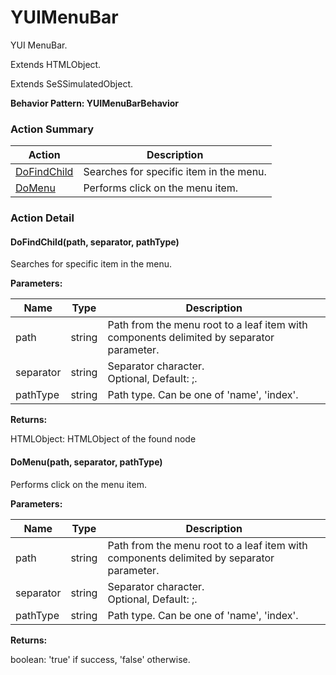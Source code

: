 # YUIMenuBar

YUI MenuBar.
 
Extends HTMLObject.

Extends SeSSimulatedObject.





**Behavior Pattern: YUIMenuBarBehavior**


<!-- ============================== property summary ========================== -->

	
<!-- ============================== action summary ========================== -->



### Action Summary

|  **Action** | **Description** | 
| ----------- | --------------- |
|	[DoFindChild](#DoFindChild) | Searches for specific item in the menu. |
|	[DoMenu](#DoMenu) | Performs click on the menu item. |




<!-- ============================== property detail ========================== -->
	
	
<!-- ============================== action detail ========================== -->
	
### Action Detail
		
<a name="DoFindChild"></a>    
#### DoFindChild(path, separator, pathType)

Searches for specific item in the menu.


**Parameters:**

|	**Name** | **Type** | **Description** |
| ---------- | -------- | --------------- |
| path | string |	Path from the menu root to a leaf item with components delimited by separator parameter. |
| separator | string |	Separator character.<br>Optional, Default: ;. |
| pathType | string |	Path type. Can be one of 'name', 'index'. |




**Returns:**

HTMLObject: HTMLObject of the found node



<a name="see.also.yuimenubar.dofindchild"></a>

<a name="DoMenu"></a>    
#### DoMenu(path, separator, pathType)

Performs click on the menu item.


**Parameters:**

|	**Name** | **Type** | **Description** |
| ---------- | -------- | --------------- |
| path | string |	Path from the menu root to a leaf item with components delimited by separator parameter. |
| separator | string |	Separator character.<br>Optional, Default: ;. |
| pathType | string |	Path type. Can be one of 'name', 'index'. |




**Returns:**

boolean: 'true' if success, 'false' otherwise.



<a name="see.also.yuimenubar.domenu"></a>

	

